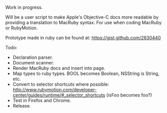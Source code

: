 Work in progress.

Will be a user script to make Apple's Objective-C docs more readable by providing a translation to MacRuby syntax. For use when coding MacRuby or RubyMotion.

Prototype made in ruby can be found at:
https://gist.github.com/2630440

Todo:
- Declaration parser.
- Document scanner.
- Render MacRuby docs and insert into page.
- Map types to ruby types. BOOL becomes Boolean, NSString is String, etc.
- Convert to selector shortcuts where possible: http://www.rubymotion.com/developer-center/guides/runtime/#_selector_shortcuts (isFoo becomes foo?)
- Test in Firefox and Chrome.
- Release.
